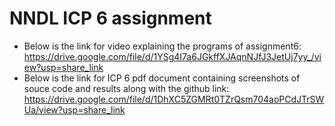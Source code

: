 # NNDL ICP 6 assignment
* Below is the link for video explaining the programs of assignment6:
  https://drive.google.com/file/d/1YSg4I7a6JGkffXJAqnNJfJ3JetUj7yy_/view?usp=share_link
* Below is the link for ICP 6 pdf document containing screenshots of souce code and results along with the github link:
 https://drive.google.com/file/d/1DhXC5ZGMRt0TZrQsm704aoPCdJTrSWUa/view?usp=share_link
